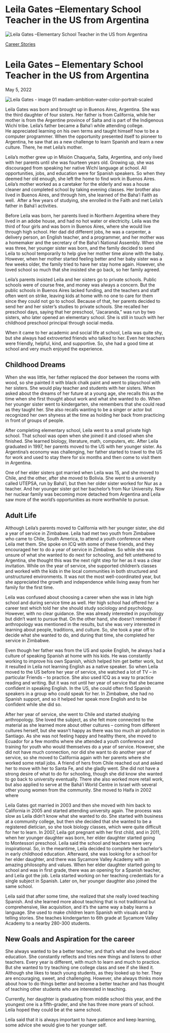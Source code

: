 # Leila Gates –Elementary School Teacher in the US from Argentina

![Leila Gates –Elementary School Teacher in the US from Argentina](https://madamambition.com/wp-content/uploads/2022/05/Leila-Gates-image-01-madam-ambition-water-color-portrait-scaled-1.jpeg)

[Career Stories](https://madamambition.com/category/career-stories/)

Leila Gates – Elementary School Teacher in the US from Argentina
================================================================

May 5, 2022

![](https://madamambition.com/wp-content/uploads/2022/05/Leila-Gates-image-01-madam-ambition-water-color-portrait-scaled-1.jpeg "Leila Gates - image 01 madam-ambition-water-color-portrait-scaled")

Leila Gates was born and brought up in Buenos Aires, Argentina. She was the third daughter of four sisters. Her father is from California, while her mother is from the Argentine province of Salta and is part of the Indigenous Wichí tribe. Leila’s father became a Baha’i while attending college. He appreciated learning on his own terms and taught himself how to be a computer programmer. When the opportunity presented itself to pioneer to Argentina, he saw that as a new challenge to learn Spanish and learn a new culture. There, he met Leila’s mother.

Leila’s mother grew up in Misión Chaqueña, Salta, Argentina, and only lived with her parents until she was fourteen years old. Growing up, she was discouraged from speaking her native Wichí language at school. All opportunities, jobs, and education were for Spanish speakers. So when they deemed her old enough, she left the home to find work in Buenos Aires.  Leila’s mother worked as a caretaker for the elderly and was a house cleaner and completed school by taking evening classes. Her brother also lived in Buenos Aires, and through him, she learned of the Baha’i Faith as well.  After a few years of studying, she enrolled in the Faith and met Leila’s father in Bahá’í activities.

Before Leila was born, her parents lived in Northern Argentina where they lived in an adobe house, and had no hot water or electricity. Leila was the third of four girls and was born in Buenos Aires, where she would live through high school. Her dad did different jobs, he was a carpenter, a delivery person, an English teacher, and a programmer, and her mother was a homemaker and the secretary of the Baha’i National Assembly. When she was three, her younger sister was born, and the family decided to send Leila to school temporarily to help give her mother time alone with the baby. However, when her mother started feeling better and her baby sister was a few weeks older, the family tried to have her stay home again. However, she loved school so much that she insisted she go back, so her family agreed.

Leila’s parents insisted Leila and her sisters go to private schools. Public schools were of course free, and money was always a concern. But the public schools in Buenos Aires lacked funding, and the teachers and staff often went on strike, leaving kids at home with no one to care for them since they could not go to school. Because of that, her parents decided to send her and her sister’s studies to private schools. She recalled her preschool days, saying that her preschool, “Jacaranda,” was run by two sisters, who later opened an elementary school. She is still in touch with her childhood preschool principal through social media.

When it came to her academic and social life at school, Leila was quite shy, but she always had extroverted friends who talked to her. Even her teachers were friendly, helpful, kind, and supportive. So, she had a good time at school and very much enjoyed the experience.

Childhood Dreams
----------------

When she was little, her father replaced the door between the rooms with wood, so she painted it with black chalk paint and went to playschool with her sisters. She would play teacher and students with her sisters. When asked about the dreams of her future at a young age, she recalls this as the time when she first thought about work and what she wanted to do. When her younger sister went to kindergarten, she remembers that she could read as they taught her. She also recalls wanting to be a singer or actor but recognized her own shyness at the time as holding her back from practicing in front of groups of people.

After completing elementary school, Leila went to a small private high school. That school was open when she joined it and closed when she finished. She learned biology, literature, math, computers, etc. After Leila graduated in 1997, her parents moved to the US with her younger sister. As Argentina’s economy was challenging, her father started to travel to the US for work and used to stay there for six months and then come to visit them in Argentina.

One of her elder sisters got married when Leila was 15, and she moved to Chile, and the other, after she moved to Bolivia. She went to a university called UTEPSA, run by Baháʼí, but then her older sister worked for Nur as a teacher. And her younger sister got her bachelor’s from Nur University. Now her nuclear family was becoming more detached from Argentina and Leila saw more of the world’s opportunities as more worthwhile to pursue.

Adult Life
----------

Although Leila’s parents moved to California with her younger sister, she did a year of service in Zimbabwe. Leila had met two youth from Zimbabwe who came to Chile, South America, to attend a youth conference where Leila met them. She spoke on ICQ with some of these friends, and they encouraged her to do a year of service in Zimbabwe. So while she was unsure of what she wanted to do next for schooling, and felt untethered to Argentina, she thought this was the next right step for her as it was a clear invitation. While on the year of service, she supported children’s classes and worked with the kids in the local communities in both structured and unstructured environments. It was not the most well-coordinated year, but she appreciated the growth and independence while living away from her family for the first time.

Leila was confused about choosing a career when she was in late high school and during service time as well. Her high school had offered her a career test which told her she should study sociology and psychology. However, with no clear guidance. She was already interested in psychology but didn’t want to pursue that. On the other hand, she doesn’t remember if anthropology was mentioned in the results, but she was very interested in learning about people, traditions, and culture. So, she took a year off to decide what she wanted to do, and during that time, she completed her service in Zimbabwe.

Even though her father was from the US and spoke English, he always had a culture of speaking Spanish at home with his kids. He was constantly working to improve his own Spanish, which helped him get better work, but it resulted in Leila not learning English as a native speaker. So when Leila moved to the US before her year of service, she watched a lot of TV – in particular Friends – to practice. She also used ICQ as a way to practice reading and writing. But it was not until her year of service that she became confident in speaking English. In the US, she could often find Spanish speakers in a group who could speak for her. In Zimbabwe, she had no Spanish support, and so it helped her speak more English and to be confident while she did so.

After her year of service, she went to Chile and started studying anthropology. She loved the subject, as she felt more connected to the material as she learned more about other cultures – coming from different cultures herself, but she wasn’t happy as there was too much air pollution in Santiago. As she was not feeling happy and healthy there, she moved to Ecuador for a few months where she attended a youth conference and training for youth who would themselves do a year of service. However, she did not have much connection, nor did she want to do another year of service, so she moved to California again with her parents where she worked some retail jobs. A friend of hers from Chile reached out and asked her to move with her to Santa Fe, and she gladly went. She did not have a strong desire of what to do for schooling, though she did know she wanted to go back to university eventually. There she also worked more retail work, but also applied to serve at the Bahá’í World Centre in Israel with several other young women from the community. She moved to Haifa in 2002 where

Leila Gates got married in 2003 and then she moved with him back to California in 2005 and started attending university again. The process was slow as Leila didn’t know what she wanted to do. She started with business at a community college, but then she decided that she wanted to be a registered dietician, so she took biology classes, which were quite difficult for her to learn. In 2007, Leila got pregnant with her first child, and in 2011, when her younger daughter was born, her elder daughter started going to Montessori preschool. Leila said the school and teachers were very inspirational. So, in the meantime, Leila decided to complete her bachelor’s in early childhood education. Afterward, she was looking for a school for her elder daughter, and there was Sycamore Valley Academy with an amazing philosophy and values. When her elder daughter started going to school and was in first grade, there was an opening for a Spanish teacher, and Leila got the job. Leila started working on her teaching credentials for a single subject in Spanish. Later on, her younger daughter also joined the same school.

Leila said that after some time, she realized that she really loved teaching Spanish. And she learned more about teaching that is not traditional but comprehensive, like acquisition, and it’s the same way a baby learns a language. She used to make children learn Spanish with visuals and by telling stories. She teaches kindergarten to 6th grade at Sycamore Valley Academy to a nearby 280-300 students.

New Goals and Aspiration for the career
---------------------------------------

She always wanted to be a better teacher, and that’s what she loved about education. She constantly reflects and tries new things and listens to other teachers. Every year is different, with much to learn and much to practice. But she wanted to try teaching one college class and see if she liked it. Although she likes to teach young students, as they looked up to her. They are encouraging, sweet, and challenging. However, she always thinks more about how to do things better and become a better teacher and has thought of teaching other students who are interested in teaching.

Currently, her daughter is graduating from middle school this year, and the youngest one is a fifth-grader, and she has three more years of school. Leila hoped they could be at the same school.

Leila said that it is always important to have patience and keep learning, some advice she would give to her younger self.